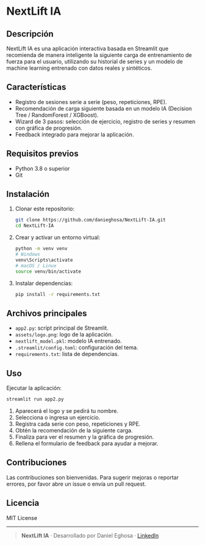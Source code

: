 # NextLift IA



## Descripción

NextLift IA es una aplicación interactiva basada en Streamlit que recomienda de manera inteligente la siguiente carga de entrenamiento de fuerza para el usuario, utilizando su historial de series y un modelo de machine learning entrenado con datos reales y sintéticos.

## Características

- Registro de sesiones serie a serie (peso, repeticiones, RPE).
- Recomendación de carga siguiente basada en un modelo IA (Decision Tree / RandomForest / XGBoost).
- Wizard de 3 pasos: selección de ejercicio, registro de series y resumen con gráfica de progresión.
- Feedback integrado para mejorar la aplicación.

## Requisitos previos

- Python 3.8 o superior
- Git

## Instalación

1. Clonar este repositorio:
   ```bash
   git clone https://github.com/danieghosa/NextLift-IA.git
   cd NextLift-IA
   ```
2. Crear y activar un entorno virtual:
   ```bash
   python -m venv venv
   # Windows
   venv\Scripts\activate
   # macOS / Linux
   source venv/bin/activate
   ```
3. Instalar dependencias:
   ```bash
   pip install -r requirements.txt
   ```

## Archivos principales

- `app2.py`: script principal de Streamlit.
- `assets/logo.png`: logo de la aplicación.
- `nextlift_model.pkl`: modelo IA entrenado.
- `.streamlit/config.toml`: configuración del tema.
- `requirements.txt`: lista de dependencias.

## Uso

Ejecutar la aplicación:

```bash
streamlit run app2.py
```

1. Aparecerá el logo y se pedirá tu nombre.
2. Selecciona o ingresa un ejercicio.
3. Registra cada serie con peso, repeticiones y RPE.
4. Obtén la recomendación de la siguiente carga.
5. Finaliza para ver el resumen y la gráfica de progresión.
6. Rellena el formulario de feedback para ayudar a mejorar.

## Contribuciones

Las contribuciones son bienvenidas. Para sugerir mejoras o reportar errores, por favor abre un issue o envía un pull request.

## Licencia

MIT License

---

> **NextLift IA** · Desarrollado por Daniel Eghosa · [LinkedIn](https://www.linkedin.com/in/daniel-eghosa-omoruyi/)